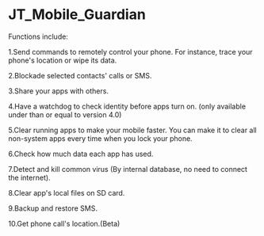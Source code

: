 # JT_Mobile_Guardian

Functions include:

1.Send commands to remotely control your phone. For instance, trace your phone's location or wipe its data. 

2.Blockade selected contacts' calls or SMS.

3.Share your apps with others.

4.Have a watchdog to check identity before apps turn on. (only available under than or equal to version 4.0)

5.Clear running apps to make your mobile faster. You can make it to clear all non-system apps every time when you lock your phone.

6.Check how much data each app has used. 

7.Detect and kill common virus (By internal database, no need to connect the internet).

8.Clear app's local files on SD card.

9.Backup and restore SMS.

10.Get phone call's location.(Beta)

